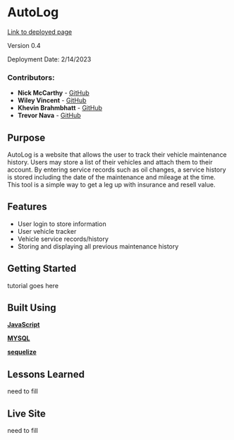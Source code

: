 # AutoLog

[Link to deployed page](!LINK!)

Version 0.4

Deployment Date: 2/14/2023

### Contributors:
* **Nick McCarthy** - [GitHub](https://github.com/Nick-McCarthy)
* **Wiley Vincent** - [GitHub](https://github.com/WileyVincent)
* **Khevin Brahmbhatt** - [GitHub](https://github.com/khevb27)
* **Trevor Nava** - [GitHub](https://github.com/Trevor-Nava)

## Purpose

AutoLog is a website that allows the user to track their vehicle maintenance history. Users may store a list of their vehicles and attach them to their account. By entering service records such as oil changes, a service history is stored including the date of the maintenance and mileage at the time. This tool is a simple way to get a leg up with insurance and resell value.


## Features 

- User login to store information
- User vehicle tracker
- Vehicle service records/history
- Storing and displaying all previous maintenance history


## Getting Started
tutorial goes here


## Built Using
**[JavaScript](https://www.javascript.com/)**

**[MYSQL](https://www.mysql.com/)**

**[sequelize](https://sequelize.org/)**



## Lessons Learned 
need to fill

## Live Site 
need to fill
